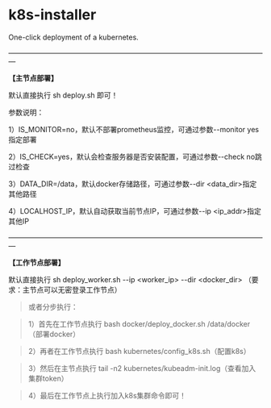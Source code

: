 # k8s-installer
One-click deployment of a kubernetes.

—————————————————————————————————————

**【主节点部署】**

默认直接执行 sh deploy.sh 即可！

参数说明：

1）IS_MONITOR=no，默认不部署prometheus监控，可通过参数--monitor yes指定部署

2）IS_CHECK=yes，默认会检查服务器是否安装配置，可通过参数--check no跳过检查

3）DATA_DIR=/data，默认docker存储路径，可通过参数--dir <data_dir>指定其他路径

4）LOCALHOST_IP，默认自动获取当前节点IP，可通过参数--ip <ip_addr>指定其他IP

—————————————————————————————————————

**【工作节点部署】**

默认直接执行 sh deploy_worker.sh --ip <worker_ip> --dir <docker_dir> （要求：主节点可以无密登录工作节点）

>或者分步执行：

>1）首先在工作节点执行 bash docker/deploy_docker.sh /data/docker（部署docker）

>2）再者在工作节点执行 bash kubernetes/config_k8s.sh（配置k8s）

>3）然后在主节点执行 tail -n2 kubernetes/kubeadm-init.log（查看加入集群token）

>4）最后在工作节点上执行加入k8s集群命令即可！
